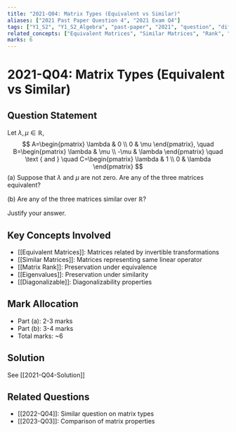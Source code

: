 ```yaml
---
title: "2021-Q04: Matrix Types (Equivalent vs Similar)"
aliases: ["2021 Past Paper Question 4", "2021 Exam Q4"]
tags: ["Y1_S2", "Y1_S2_Algebra", "past-paper", "2021", "question", "difficulty-standard"]
related_concepts: ["Equivalent Matrices", "Similar Matrices", "Rank", "Eigenvalues", "Diagonalizable"]
marks: 6
---
```


# 2021-Q04: Matrix Types (Equivalent vs Similar)

## Question Statement
Let $\lambda, \mu \in \mathbb{R}$,
$$
A=\begin{pmatrix}
\lambda & 0 \\
0 & \mu
\end{pmatrix}, \quad B=\begin{pmatrix}
\lambda & \mu \\
-\mu & \lambda
\end{pmatrix} \quad \text { and } \quad C=\begin{pmatrix}
\lambda & 1 \\
0 & \lambda
\end{pmatrix}
$$
(a) Suppose that $\lambda$ and $\mu$ are not zero. Are any of the three matrices equivalent?

(b) Are any of the three matrices similar over $\mathbb{R}$?

Justify your answer.

## Key Concepts Involved
- [[Equivalent Matrices]]: Matrices related by invertible transformations
- [[Similar Matrices]]: Matrices representing same linear operator
- [[Matrix Rank]]: Preservation under equivalence
- [[Eigenvalues]]: Preservation under similarity
- [[Diagonalizable]]: Diagonalizability properties

## Mark Allocation
- Part (a): 2-3 marks
- Part (b): 3-4 marks
- Total marks: ~6

## Solution
See [[2021-Q04-Solution]]

## Related Questions
- [[2022-Q04]]: Similar question on matrix types
- [[2023-Q03]]: Comparison of matrix properties

